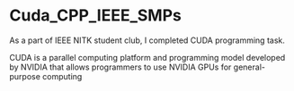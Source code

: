 # Cuda_CPP_IEEE_SMPs
As a part of IEEE NITK student club, I completed CUDA programming task. 

CUDA is a parallel computing platform and programming model developed by NVIDIA that allows programmers to use NVIDIA GPUs for general-purpose computing
